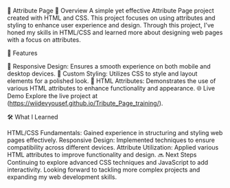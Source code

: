 📝 Attribute Page
🌟 Overview
A simple yet effective Attribute Page project created with HTML and CSS. This project focuses on using attributes and styling to enhance user experience and design. Through this project, I’ve honed my skills in HTML/CSS and learned more about designing web pages with a focus on attributes.

🚀 Features

📱 Responsive Design: Ensures a smooth experience on both mobile and desktop devices.
🎨 Custom Styling: Utilizes CSS to style and layout elements for a polished look.
🧩 HTML Attributes: Demonstrates the use of various HTML attributes to enhance functionality and appearance.
🌐 Live Demo
Explore the live project at (https://wiidevyousef.github.io/Tribute_Page_training/).

🛠️ What I Learned

HTML/CSS Fundamentals: Gained experience in structuring and styling web pages effectively.
Responsive Design: Implemented techniques to ensure compatibility across different devices.
Attribute Utilization: Applied various HTML attributes to improve functionality and design.
🔜 Next Steps
Continuing to explore advanced CSS techniques and JavaScript to add interactivity. Looking forward to tackling more complex projects and expanding my web development skills.


